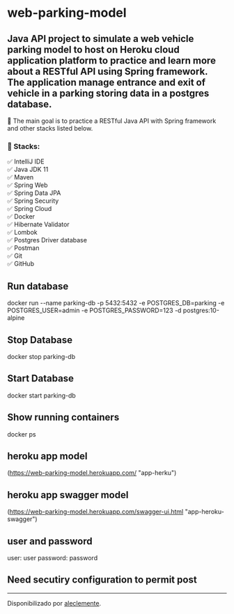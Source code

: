 # web-parking-model

<h2>Java API project to simulate a web vehicle parking model to host on Heroku cloud application platform to practice and learn more about a RESTful API using Spring framework. The application manage entrance and exit of vehicle in a parking storing data in a postgres database.</h2>

<p>💎 The main goal is to practice a RESTful Java API with Spring framework and other stacks listed below.</p>

<h3>🛑 Stacks:</h3>

<p>
✅ IntelliJ IDE<br>
✅ Java JDK 11<br>
✅ Maven<br>
✅ Spring Web<br>
✅ Spring Data JPA<br>
✅ Spring Security<br>
✅ Spring Cloud<br>
✅ Docker<br>
✅ Hibernate Validator<br>
✅ Lombok<br>
✅ Postgres Driver database<br>
✅ Postman<br>
✅ Git<br>
✅ GitHub<br>
</p>

## Run database
docker run --name parking-db -p 5432:5432 -e POSTGRES_DB=parking -e POSTGRES_USER=admin -e POSTGRES_PASSWORD=123 -d postgres:10-alpine

## Stop Database
docker stop parking-db

## Start Database
docker start parking-db

## Show running containers
docker ps

## heroku app model
(https://web-parking-model.herokuapp.com/ "app-herku")

## heroku app swagger model
(https://web-parking-model.herokuapp.com/swagger-ui.html "app-heroku-swagger")

## user and password
user: user
password: password

## Need secutiry configuration to permit post

------------

Disponibilizado por [aleclemente](https://www.linkedin.com/in/aleclemente/ "aleclemente").